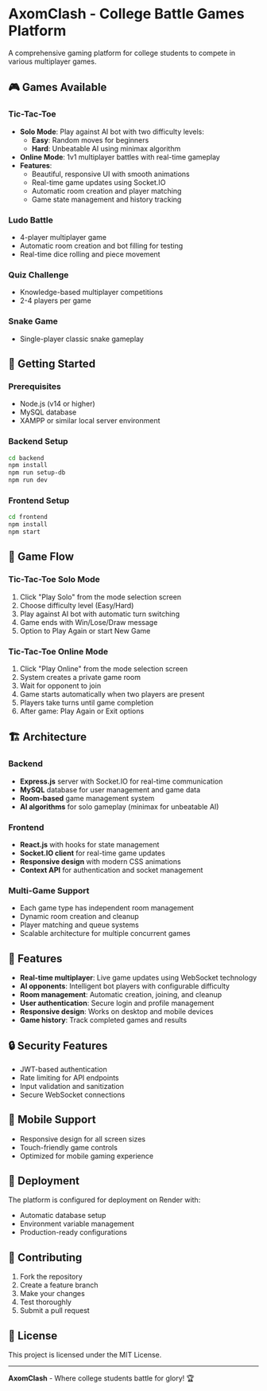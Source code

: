 # AxomClash - College Battle Games Platform

A comprehensive gaming platform for college students to compete in various multiplayer games.

## 🎮 Games Available

### Tic-Tac-Toe
- **Solo Mode**: Play against AI bot with two difficulty levels:
  - **Easy**: Random moves for beginners
  - **Hard**: Unbeatable AI using minimax algorithm
- **Online Mode**: 1v1 multiplayer battles with real-time gameplay
- **Features**:
  - Beautiful, responsive UI with smooth animations
  - Real-time game updates using Socket.IO
  - Automatic room creation and player matching
  - Game state management and history tracking

### Ludo Battle
- 4-player multiplayer game
- Automatic room creation and bot filling for testing
- Real-time dice rolling and piece movement

### Quiz Challenge
- Knowledge-based multiplayer competitions
- 2-4 players per game

### Snake Game
- Single-player classic snake gameplay

## 🚀 Getting Started

### Prerequisites
- Node.js (v14 or higher)
- MySQL database
- XAMPP or similar local server environment

### Backend Setup
```bash
cd backend
npm install
npm run setup-db
npm run dev
```

### Frontend Setup
```bash
cd frontend
npm install
npm start
```

## 🔧 Game Flow

### Tic-Tac-Toe Solo Mode
1. Click "Play Solo" from the mode selection screen
2. Choose difficulty level (Easy/Hard)
3. Play against AI bot with automatic turn switching
4. Game ends with Win/Lose/Draw message
5. Option to Play Again or start New Game

### Tic-Tac-Toe Online Mode
1. Click "Play Online" from the mode selection screen
2. System creates a private game room
3. Wait for opponent to join
4. Game starts automatically when two players are present
5. Players take turns until game completion
6. After game: Play Again or Exit options

## 🏗️ Architecture

### Backend
- **Express.js** server with Socket.IO for real-time communication
- **MySQL** database for user management and game data
- **Room-based** game management system
- **AI algorithms** for solo gameplay (minimax for unbeatable AI)

### Frontend
- **React.js** with hooks for state management
- **Socket.IO client** for real-time game updates
- **Responsive design** with modern CSS animations
- **Context API** for authentication and socket management

### Multi-Game Support
- Each game type has independent room management
- Dynamic room creation and cleanup
- Player matching and queue systems
- Scalable architecture for multiple concurrent games

## 🎯 Features

- **Real-time multiplayer**: Live game updates using WebSocket technology
- **AI opponents**: Intelligent bot players with configurable difficulty
- **Room management**: Automatic creation, joining, and cleanup
- **User authentication**: Secure login and profile management
- **Responsive design**: Works on desktop and mobile devices
- **Game history**: Track completed games and results

## 🔒 Security Features

- JWT-based authentication
- Rate limiting for API endpoints
- Input validation and sanitization
- Secure WebSocket connections

## 📱 Mobile Support

- Responsive design for all screen sizes
- Touch-friendly game controls
- Optimized for mobile gaming experience

## 🚀 Deployment

The platform is configured for deployment on Render with:
- Automatic database setup
- Environment variable management
- Production-ready configurations

## 🤝 Contributing

1. Fork the repository
2. Create a feature branch
3. Make your changes
4. Test thoroughly
5. Submit a pull request

## 📄 License

This project is licensed under the MIT License.

---

**AxomClash** - Where college students battle for glory! 🏆
